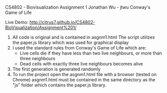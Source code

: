 CS4802 - Biovisualization
Assignment 1
Jonathan Wu - jtwu
Conway's Game of Life

Live Demo: http://citrus7.github.io/CS4802-BioVisualization/Assignment%201/

1.  All code is original and is contained in asgnm1.html
	The script utilizes the paper.js library which was used for graphical display
2.	I used the standard rules from Conway's Game of Life which are:
	- Live cells die if they have less than two live neighbours, or more than three neighbours
	- Dead cells with exactly three live neighbours becomes alive
3.  The first generation is generated randomly
4.	To run the project open the asgnm1.html file with a browser (tested on Chrome)
	asgnm1.html must be contained in the same directory as the "js" folder which contains the paper.js library.
